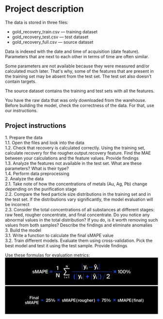 <h1>Project description</h1>
The data is stored in three files:
<ul><li>gold_recovery_train.csv — training dataset</li>
<li>gold_recovery_test.csv — test dataset</li>
<li>gold_recovery_full.csv — source dataset</ul></li>

Data is indexed with the date and time of acquisition (date feature). Parameters that are next to each other in terms of time are often similar.
  
Some parameters are not available because they were measured and/or calculated much later. That's why, some of the features that are present in the training set may be absent from the test set. The test set also doesn't contain targets.
  
The source dataset contains the training and test sets with all the features.
  
You have the raw data that was only downloaded from the warehouse. Before building the model, check the correctness of the data. For that, use our instructions.
  
<h2>Project instructions</h2>
1. Prepare the data<br>
1.1. Open the files and look into the data<br>
1.2. Check that recovery is calculated correctly. Using the training set, calculate recovery for the rougher.output.recovery feature. Find the MAE between your calculations and the feature values. Provide findings<br>
1.3. Analyze the features not available in the test set. What are these parameters? What is their type?<br>
1.4. Perform data preprocessing<br>
2. Analyze the data<br>
2.1. Take note of how the concentrations of metals (Au, Ag, Pb) change depending on the purification stage<br>
2.2. Compare the feed particle size distributions in the training set and in the test set. If the distributions vary significantly, the model evaluation will be incorrect<br>
2.3. Consider the total concentrations of all substances at different stages: raw feed, rougher concentrate, and final concentrate. Do you notice any abnormal values in the total distribution? If you do, is it worth removing such values from both samples? Describe the findings and eliminate anomalies<br>
3. Build the model<br>
3.1. Write a function to calculate the final sMAPE value<br>
3.2. Train different models. Evaluate them using cross-validation. Pick the best model and test it using the test sample. Provide findings<br>

Use these formulas for evaluation metrics:
<img src="https://github.com/UltraXman2022/DS-Integrated-Project-2/blob/main/smape_1576239058_1589899769.jpg"></img>
<img src="https://github.com/UltraXman2022/DS-Integrated-Project-2/blob/main/_smape_1_1589900649.jpg"></img>

